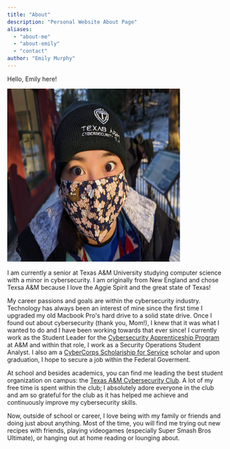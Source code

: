 ```yaml
---
title: "About"
description: "Personal Website About Page"
aliases:
  - "about-me"
  - "about-emily"
  - "contact"
author: "Emily Murphy"
---
```

Hello, Emily here! 

<img src="/posts/images/about/moi.jpg" alt="headshot" width="400" height="400"/>

I am currently a senior at Texas A&M University studying computer science with a minor in cybersecurity. I am originally from New England and chose Texsa A&M because I love the Aggie Spirit and the great state of Texas!

My career passions and goals are within the cybersecurity industry. Technology has always been an interest of mine since the first time I upgraded my old Macbook Pro's hard drive to a solid state drive. Once I found out about cybersecurity (thank you, Mom!), I knew that it was what I wanted to do and I have been working towards that ever since! I currently work as the Student Leader for the [Cybersecurity Apprenticeship Program](cap.tamu.edu) at A&M and within that role, I work as a Security Operations Student Analyst. I also am a [CyberCorps Scholariship for Service](sfs.org) scholar and upon graduation, I hope to secure a job within the Federal Goverment.

At school and besides academics, you can find me leading the best student organization on campus: the [Texas A&M Cybersecurity Club](https://cybr.club/). A lot of my free time is spent within the club; I absolutely adore everyone in the club and am so grateful for the club as it has helped me achieve and continuously improve my cybersecurity skills.

Now, outside of school or career, I love being with my family or friends and doing just about anything. Most of the time, you will find me trying out new recipes with friends, playing videogames (especially Super Smash Bros Ultimate), or hanging out at home reading or lounging about.

